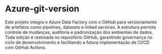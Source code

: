 # Azure-git-version
Este projeto integra o Azure Data Factory com o GitHub para versionamento de artefatos como pipelines, datasets e linked services. A estrutura permite controle de mudanças, auditoria e padronização dos ambientes de dados. Toda edição é rastreada no repositório GitHub, garantindo governança no ciclo de desenvolvimento e facilitando a futura implementação de CI/CD com GitHub Actions.
